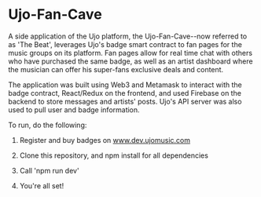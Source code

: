 # Ujo-Fan-Cave

A side application of the Ujo platform, the Ujo-Fan-Cave--now referred to as 'The Beat', leverages Ujo's badge smart contract to fan pages for the music groups on its platform. Fan pages allow for real time chat with others who have purchased the same badge, as well as an artist dashboard where the musician can offer his super-fans exclusive deals and content. 

The application was built using Web3 and Metamask to interact with the badge contract, React/Redux on the frontend, and used Firebase on the backend to store messages and artists' posts. Ujo's API server was also used to pull user and badge information. 

To run, do the following:

1. Register and buy badges on www.dev.ujomusic.com

2. Clone this repository, and npm install for all dependencies

3. Call 'npm run dev'

4. You're all set!
